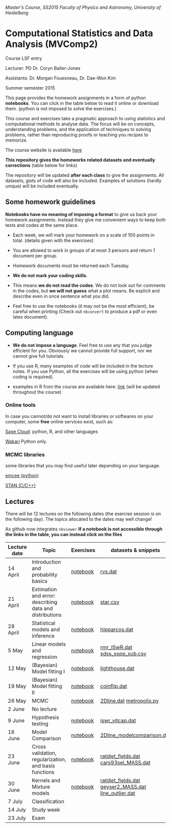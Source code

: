 *Master's Course, SS2015
Faculty of Physics and Astronomy, University of Heidelberg*

# Computational Statistics and Data Analysis (MVComp2)

Course LSF entry

Lecturer: PD Dr. Coryn Bailer-Jones

Assistants: Dr. Morgan Fouesneau, Dr. Dae-Won Kim

Summer semester 2015

This page provides the homework assignments in a form of python **notebooks**.
You can click in the table below to read it online or download them. (python is
not imposed to solve the exercises.)

This course and exercises take a pragmatic approach to using statistics and
computational methods to analyse data. The focus will be on concepts,
understanding problems, and the application of techniques to solving problems,
rather than reproducing proofs or teaching you recipes to memorize.

The course website is available
[here](http://www.mpia.de/homes/calj/compstat_ss2015/main.html)

**This repository gives the homeworks related datasets and eventually
corrections** (table below for links)

The repository will be updated **after each class** to give the assignments. All
datasets, gists of code will also be included.  Examples of solutions (hardly
unique) will be included eventually.

## Some homework guidelines

**Notebooks have no meaning of imposing a format** to give us back your
homework assignments. Instead they give me convenient ways to keep both texts
and codes at the same place.

* Each week, we will mark your homework on a scale of 100 points in total.
  (details given with the exercises)

* You are allowed to work in groups of at most 3 persons and return 1 document
  per group.

* Homework documents must be returned each Tuesday. 

* **We do not mark your coding skills**.

* This means **we do not read the codes**. We do not look out for comments in
  the codes, but **we will not guess** what a plot means. Be explicit and
  describe even in once sentence what you did.

* Feel free to use the notebooks (it may not be the most efficient), be careful
  when printing (Check out `nbconvert` to produce a pdf or even latex document).

## Computing language

* **We do not impose a language**. Feel free to use any that you judge efficient
  for you.  Obviously we cannot provide full support, nor we cannot give full
  tutorials.

* If you use R, many examples of code will be included in the lecture notes. If
  you use Python, all the exercises will be using python (when coding is
  required). 

* examples in R from the course are available here: [link](http://www.mpia.de/homes/calj/compstat_ss2015/Rcodes.zip) (will be updated throughout the course)

### Online tools

In case you cannot/do not want to install libraries or softwares on your
computer, some **free** online services exist, such as:

[Sage Cloud](https://cloud.sagemath.com): python, R, and other languages

[Wakari](https://wakari.io/) Python only.


### MCMC libraries

some libraries that you may find useful later depending on your language.

[emcee (python)](http://dan.iel.fm/emcee/current/) 

[STAN (C/C++)](http://mc-stan.org/)

## Lectures

There will be 12 lectures on the following dates (the exercise session is on the
following day). The topics allocated to the dates may well change!


As github now integrates `nbviewer` **If a notebook is not accessible through
the links in the table, you can instead click on the files**

| Lecture date    | Topic                                                     | Exercises                                                                                     | datasets & snippets                                                                                                                                                                                                                                                                                             | 
| --------------- | --------------------------------------------------------- | --------------------------------------------------------------------------------------------  | --------------------                                                                                                                                                                                                                                                                                            | 
| 14 April        | Introduction and probability basics                       | [notebook](http://nbviewer.ipython.org/github/mfouesneau/mvcomp2/blob/master/chap1_ex.ipynb)  | [rvs.dat](https://raw.githubusercontent.com/mfouesneau/mvcomp2/master/rvs.dat)                                                                                                                                                                                                                                  | 
| 21 April        | Estimation and error: describing data and distributions   | [notebook](http://nbviewer.ipython.org/github/mfouesneau/mvcomp2/blob/master/chap2_ex.ipynb)  | [star.csv](https://raw.githubusercontent.com/mfouesneau/mvcomp2/master/star.csv)                                                                                                                                                                                                                                | 
| 28 April        | Statistical models and inference                          | [notebook](http://nbviewer.ipython.org/github/mfouesneau/mvcomp2/blob/master/chap3_ex.ipynb)  | [hipparcos.dat](https://raw.githubusercontent.com/mfouesneau/mvcomp2/master/hipparcos.dat)                                                                                                                                                                                                                      | 
| 5 May           | Linear models and regression                              | [notebook](http://nbviewer.ipython.org/github/mfouesneau/mvcomp2/blob/master/chap4_ex.ipynb)  | [rmr_ISwR.dat](https://raw.githubusercontent.com/mfouesneau/mvcomp2/master/rmr_ISwR.dat) [sdss_sspp_sub.csv](https://raw.githubusercontent.com/mfouesneau/mvcomp2/master/sdss_sspp_sub.csv)                                                                                                                     | 
| 12 May          | (Bayesian) Model fitting I                                | [notebook](http://nbviewer.ipython.org/github/mfouesneau/mvcomp2/blob/master/chap5_ex.ipynb)  | [lighthouse.dat](https://raw.githubusercontent.com/mfouesneau/mvcomp2/master/lighthouse.dat)                                                                                                                                                                                                                    | 
| 19 May          | (Bayesian) Model fitting II                               | [notebook](http://nbviewer.ipython.org/github/mfouesneau/mvcomp2/blob/master/chap6_ex.ipynb)  | [coinflip.dat](https://raw.githubusercontent.com/mfouesneau/mvcomp2/master/coinflip.dat)                                                                                                                                                                                                                        | 
| 26 May          | MCMC                                                      | [notebook](http://nbviewer.ipython.org/github/mfouesneau/mvcomp2/blob/master/chap7_ex.ipynb)  | [2Dline.dat](https://raw.githubusercontent.com/mfouesneau/mvcomp2/master/2Dline.dat) [metropolis.py](https://raw.githubusercontent.com/mfouesneau/mvcomp2/master/metropolis.py)                                                                                                                                 | 
| 2 June          | No lecture                                                |                                                                                               |                                                                                                                                                                                                                                                                                                                 | 
| 9 June          | Hypothesis testing                                        | [notebook](http://nbviewer.ipython.org/github/mfouesneau/mvcomp2/blob/master/chap8_ex.ipynb)  | [iswr_vitcap.dat](https://raw.githubusercontent.com/mfouesneau/mvcomp2/master/iswr_vitcap.dat)                                                                                                                                                                                                                  |  | 
| 16 June         | Model Comparison                                          | [notebook](http://nbviewer.ipython.org/github/mfouesneau/mvcomp2/blob/master/chap9_ex.ipynb)  | [2Dline_modelcomparison.dat](https://raw.githubusercontent.com/mfouesneau/mvcomp2/master/2Dline_modelcomparison.dat)                                                                                                                                                                                            | 
| 23 June         | Cross validation, regularization, and basis functions     | [notebook](http://nbviewer.ipython.org/github/mfouesneau/mvcomp2/blob/master/chap10_ex.ipynb) | [ratdiet_fields.dat](https://raw.githubusercontent.com/mfouesneau/mvcomp2/master/ratdiet_fields.dat)       [cars93sel_MASS.dat](https://raw.githubusercontent.com/mfouesneau/mvcomp2/master/cars93sel_MASS.dat)                                                                                                 | 
| 30 June         | Kernels and Mixture models                                | [notebook](http://nbviewer.ipython.org/github/mfouesneau/mvcomp2/blob/master/chap11_ex.ipynb) | [ratdiet_fields.dat](https://raw.githubusercontent.com/mfouesneau/mvcomp2/master/ratdiet_fields.dat)       [geyser2_MASS.dat](https://raw.githubusercontent.com/mfouesneau/mvcomp2/master/geyser2_MASS.dat)    [line_outlier.dat](https://raw.githubusercontent.com/mfouesneau/mvcomp2/master/line_outlier.dat) | 
| 7 July          | Classification                                            |                                                                                               |                                                                                                                                                                                                                                                                                                                 | 
| 14 July         | Study week                                                |                                                                                               |                                                                                                                                                                                                                                                                                                                 | 
| 23 July         | Exam                                                      |                                                                                               |                                                                                                                                                                                                                                                                                                                 | 

